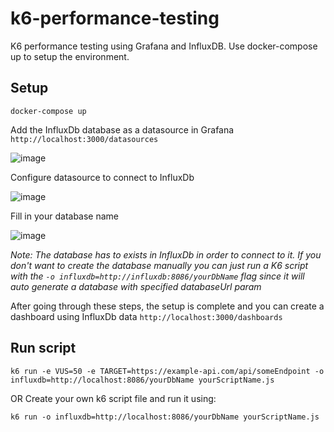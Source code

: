 # k6-performance-testing
K6 performance testing using Grafana and InfluxDB.
Use docker-compose up to setup the environment.	
## Setup
```
docker-compose up
```
Add the InfluxDb database as a datasource in Grafana 
```http://localhost:3000/datasources```

![image](https://user-images.githubusercontent.com/44115633/201715414-c8093896-18eb-4356-943e-1e87685a818a.png)

Configure datasource to connect to InfluxDb

![image](https://user-images.githubusercontent.com/44115633/201715647-56cb1bcb-5de6-4d52-9021-2baee863c6aa.png)

Fill in your database name

![image](https://user-images.githubusercontent.com/44115633/201716298-330d1b5b-15de-469e-975c-3f36dd85c0a1.png)

_Note: The database has to exists in InfluxDb in order to connect to it. If you don't want to create the database manually you can just run a K6 script with the ```-o influxdb=http://influxdb:8086/yourDbName``` flag since it will auto generate a database with specified databaseUrl param_

After going through these steps, the setup is complete and you can create a dashboard using InfluxDb data
```http://localhost:3000/dashboards```

## Run script
```
k6 run -e VUS=50 -e TARGET=https://example-api.com/api/someEndpoint -o influxdb=http://localhost:8086/yourDbName yourScriptName.js
```
OR
Create your own k6 script file and run it using:
```
k6 run -o influxdb=http://localhost:8086/yourDbName yourScriptName.js
```





